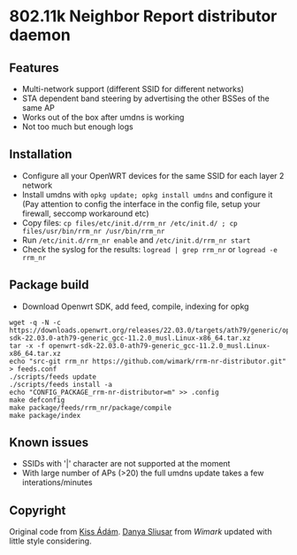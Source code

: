 802.11k Neighbor Report distributor daemon
==========================================

## Features

- Multi-network support (different SSID for different networks)
- STA dependent band steering by advertising the other BSSes of the same AP
- Works out of the box after umdns is working
- Not too much but enough logs

## Installation

- Configure all your OpenWRT devices for the same SSID for each layer 2 network 
- Install umdns with `opkg update; opkg install umdns` and configure it (Pay attention to config the interface in the config file, setup your firewall, seccomp workaround etc)
- Copy files: `cp files/etc/init.d/rrm_nr /etc/init.d/ ; cp files/usr/bin/rrm_nr /usr/bin/rrm_nr`
- Run `/etc/init.d/rrm_nr enable` and `/etc/init.d/rrm_nr start` 
- Check the syslog for the results: `logread | grep rrm_nr` or `logread -e rrm_nr`

## Package build

 - Download Openwrt SDK, add feed, compile, indexing for opkg

```
wget -q -N -c https://downloads.openwrt.org/releases/22.03.0/targets/ath79/generic/openwrt-sdk-22.03.0-ath79-generic_gcc-11.2.0_musl.Linux-x86_64.tar.xz
tar -x -f openwrt-sdk-22.03.0-ath79-generic_gcc-11.2.0_musl.Linux-x86_64.tar.xz 
echo "src-git rrm_nr https://github.com/wimark/rrm-nr-distributor.git" > feeds.conf
./scripts/feeds update
./scripts/feeds install -a
echo "CONFIG_PACKAGE_rrm-nr-distributor=m" >> .config
make defconfig
make package/feeds/rrm_nr/package/compile
make package/index
```

## Known issues

- SSIDs with '|' character are not supported at the moment
- With large number of APs (>20) the full umdns update takes a few interations/minutes

## Copyright

Original code from [Kiss Ádám](https://github.com/kissadamfkut). 
[Danya Sliusar](https://github.com/danyanya) from *Wimark* updated with little style considering.  
